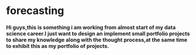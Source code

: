 # forecasting
#### Hi guys,this is something i am working from almost start of my data science career.I just want to design an implement small portfolio projects to share my knowledge along with the thought process,at the same time to exhibit this as my portfolio of projects.
